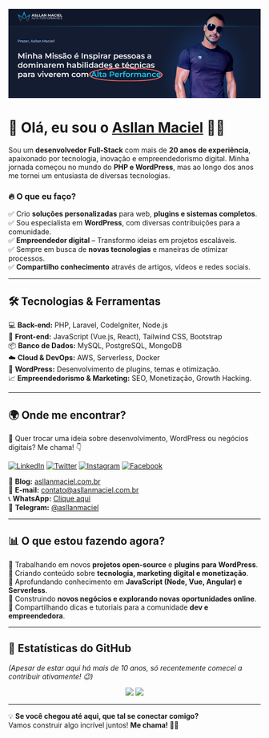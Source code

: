 ![Cover](https://github.com/asllanmaciel/asllanmaciel/blob/main/perfil-asllanmaciel-github.jpg)


# 🚀 Olá, eu sou o [Asllan Maciel](https://asllanmaciel.com.br/) 👨‍💻

Sou um **desenvolvedor Full-Stack** com mais de **20 anos de experiência**, apaixonado por tecnologia, inovação e empreendedorismo digital. Minha jornada começou no mundo do **PHP e WordPress**, mas ao longo dos anos me tornei um entusiasta de diversas tecnologias.

### 🔥 O que eu faço?
✅ Crio **soluções personalizadas** para web, **plugins e sistemas completos**.<br>
✅ Sou especialista em **WordPress**, com diversas contribuições para a comunidade.<br>
✅ **Empreendedor digital** – Transformo ideias em projetos escaláveis.<br>
✅ Sempre em busca de **novas tecnologias** e maneiras de otimizar processos.<br>
✅ **Compartilho conhecimento** através de artigos, vídeos e redes sociais.

---

## 🛠️ Tecnologias & Ferramentas

💻 **Back-end:** PHP, Laravel, CodeIgniter, Node.js<br>
🎨 **Front-end:** JavaScript (Vue.js, React), Tailwind CSS, Bootstrap<br>
📦 **Banco de Dados:** MySQL, PostgreSQL, MongoDB<br>
☁️ **Cloud & DevOps:** AWS, Serverless, Docker<br>
🔌 **WordPress:** Desenvolvimento de plugins, temas e otimização.<br>
📈 **Empreendedorismo & Marketing:** SEO, Monetização, Growth Hacking.

---

## 🌍 Onde me encontrar?

💬 Quer trocar uma ideia sobre desenvolvimento, WordPress ou negócios digitais? Me chama! 👇

[![LinkedIn](https://img.shields.io/badge/-LinkedIn-0e76a8?style=for-the-badge&logo=Linkedin&logoColor=white)](https://www.linkedin.com/in/asllanmaciel/)
[![Twitter](https://img.shields.io/badge/-Twitter-00acee?style=for-the-badge&logo=Twitter&logoColor=white)](http://twitter.com/asllanmaciel)
[![Instagram](https://img.shields.io/badge/-Instagram-e4405f?style=for-the-badge&logo=Instagram&logoColor=white)](https://www.instagram.com/asllan.maciel/)
[![Facebook](https://img.shields.io/badge/-Facebook-1877f2?style=for-the-badge&logo=Facebook&logoColor=white)](https://www.facebook.com/asllan.maciel)

📝 **Blog:** [asllanmaciel.com.br](https://asllanmaciel.com.br/)  
📩 **E-mail:** contato@asllanmaciel.com.br  
📞 **WhatsApp:** [Clique aqui](https://wa.me/+5521998367363)  
📡 **Telegram:** [@asllanmaciel](https://t.me/asllanmaciel)  

---

## 📊 O que estou fazendo agora?

🔹 Trabalhando em novos **projetos open-source** e **plugins para WordPress**.<br>
🔹 Criando conteúdo sobre **tecnologia, marketing digital e monetização**.<br>
🔹 Aprofundando conhecimento em **JavaScript (Node, Vue, Angular) e Serverless**.<br>
🔹 Construindo **novos negócios e explorando novas oportunidades online**.<br>
🔹 Compartilhando dicas e tutoriais para a comunidade **dev e empreendedora**.<br>

---

## 🚀 Estatísticas do GitHub

*(Apesar de estar aqui há mais de 10 anos, só recentemente comecei a contribuir ativamente! 😉)*

<p align="center">
  <img height="180em" src="https://github-readme-stats.vercel.app/api?username=asllanmaciel&show_icons=true&theme=radical&hide_border=true&count_private=true&include_all_commits=true" />
  <img height="180em" src="https://github-readme-stats.vercel.app/api/top-langs/?username=asllanmaciel&theme=radical&exclude_repo=KNN-Image-Classification&show_icons=true&hide_border=true&layout=compact&langs_count=8"/>
</p>

---

💡 **Se você chegou até aqui, que tal se conectar comigo?**  
Vamos construir algo incrível juntos! **Me chama! 🚀🔥**
